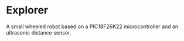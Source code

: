 # Explorer
A small wheeled robot based on a PIC18F26K22 microcontroller and an ultrasonic distance sensor.
